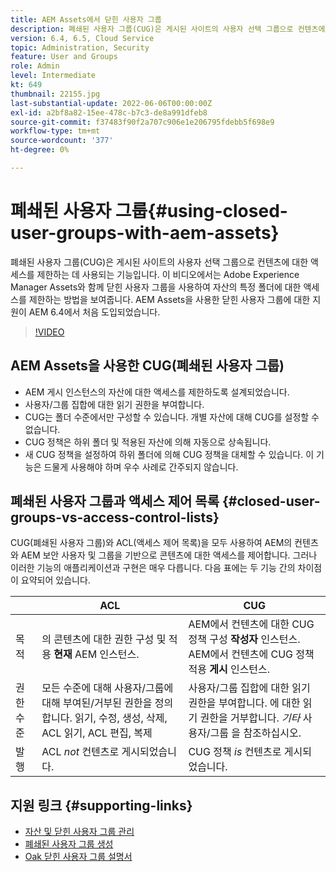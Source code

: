 ```yaml
---
title: AEM Assets에서 닫힌 사용자 그룹
description: 폐쇄된 사용자 그룹(CUG)은 게시된 사이트의 사용자 선택 그룹으로 컨텐츠에 대한 액세스를 제한하는 데 사용되는 기능입니다. 이 비디오에서는 Adobe Experience Manager Assets와 함께 닫힌 사용자 그룹을 사용하여 자산의 특정 폴더에 대한 액세스를 제한하는 방법을 보여줍니다.
version: 6.4, 6.5, Cloud Service
topic: Administration, Security
feature: User and Groups
role: Admin
level: Intermediate
kt: 649
thumbnail: 22155.jpg
last-substantial-update: 2022-06-06T00:00:00Z
exl-id: a2bf8a82-15ee-478c-b7c3-de8a991dfeb8
source-git-commit: f37483f90f2a707c906e1e206795fdebb5f698e9
workflow-type: tm+mt
source-wordcount: '377'
ht-degree: 0%

---
```


# 폐쇄된 사용자 그룹{#using-closed-user-groups-with-aem-assets}

폐쇄된 사용자 그룹(CUG)은 게시된 사이트의 사용자 선택 그룹으로 컨텐츠에 대한 액세스를 제한하는 데 사용되는 기능입니다. 이 비디오에서는 Adobe Experience Manager Assets와 함께 닫힌 사용자 그룹을 사용하여 자산의 특정 폴더에 대한 액세스를 제한하는 방법을 보여줍니다. AEM Assets을 사용한 닫힌 사용자 그룹에 대한 지원이 AEM 6.4에서 처음 도입되었습니다.

>[!VIDEO](https://video.tv.adobe.com/v/22155?quality=12&learn=on)

## AEM Assets을 사용한 CUG(폐쇄된 사용자 그룹)

* AEM 게시 인스턴스의 자산에 대한 액세스를 제한하도록 설계되었습니다.
* 사용자/그룹 집합에 대한 읽기 권한을 부여합니다.
* CUG는 폴더 수준에서만 구성할 수 있습니다. 개별 자산에 대해 CUG를 설정할 수 없습니다.
* CUG 정책은 하위 폴더 및 적용된 자산에 의해 자동으로 상속됩니다.
* 새 CUG 정책을 설정하여 하위 폴더에 의해 CUG 정책을 대체할 수 있습니다. 이 기능은 드물게 사용해야 하며 우수 사례로 간주되지 않습니다.

## 폐쇄된 사용자 그룹과 액세스 제어 목록 {#closed-user-groups-vs-access-control-lists}

CUG(폐쇄된 사용자 그룹)와 ACL(액세스 제어 목록)을 모두 사용하여 AEM의 컨텐츠와 AEM 보안 사용자 및 그룹을 기반으로 콘텐츠에 대한 액세스를 제어합니다. 그러나 이러한 기능의 애플리케이션과 구현은 매우 다릅니다. 다음 표에는 두 기능 간의 차이점이 요약되어 있습니다.

|  | ACL | CUG |
| ----------------- | -------------------------------------------------------------------------------------------------------------------------------- | ----------------------------------------------------------------------------------------------------------------------------- |
| 목적 | 의 콘텐츠에 대한 권한 구성 및 적용 **현재** AEM 인스턴스. | AEM에서 컨텐츠에 대한 CUG 정책 구성 **작성자** 인스턴스. AEM에서 컨텐츠에 CUG 정책 적용 **게시** 인스턴스. |
| 권한 수준 | 모든 수준에 대해 사용자/그룹에 대해 부여된/거부된 권한을 정의합니다. 읽기, 수정, 생성, 삭제, ACL 읽기, ACL 편집, 복제 | 사용자/그룹 집합에 대한 읽기 권한을 부여합니다. 에 대한 읽기 권한을 거부합니다. *기타* 사용자/그룹 을 참조하십시오. |
| 발행 | ACL *not* 컨텐츠로 게시되었습니다. | CUG 정책 *is* 컨텐츠로 게시되었습니다. |

## 지원 링크 {#supporting-links}

* [자산 및 닫힌 사용자 그룹 관리](https://experienceleague.adobe.com/docs/experience-manager-65/assets/managing/manage-assets.html?lang=en#closed-user-group)
* [폐쇄된 사용자 그룹 생성](https://experienceleague.adobe.com/docs/experience-manager-65/administering/security/cug.html)
* [Oak 닫힌 사용자 그룹 설명서](https://jackrabbit.apache.org/oak/docs/security/authorization/cug.html)
